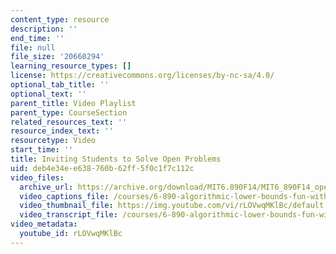 ```yaml
---
content_type: resource
description: ''
end_time: ''
file: null
file_size: '20660294'
learning_resource_types: []
license: https://creativecommons.org/licenses/by-nc-sa/4.0/
optional_tab_title: ''
optional_text: ''
parent_title: Video Playlist
parent_type: CourseSection
related_resources_text: ''
resource_index_text: ''
resourcetype: Video
start_time: ''
title: Inviting Students to Solve Open Problems
uid: deb4e34e-e638-760b-62ff-5f0c1f7c112c
video_files:
  archive_url: https://archive.org/download/MIT6.890F14/MIT6_890F14_open_problems_300k.mp4
  video_captions_file: /courses/6-890-algorithmic-lower-bounds-fun-with-hardness-proofs-fall-2014/70a0fd7b5ff95a11809156f866625174_rLOVwqMKlBc.vtt
  video_thumbnail_file: https://img.youtube.com/vi/rLOVwqMKlBc/default.jpg
  video_transcript_file: /courses/6-890-algorithmic-lower-bounds-fun-with-hardness-proofs-fall-2014/9e13fab037500b20c349eb1b9b1f8039_rLOVwqMKlBc.pdf
video_metadata:
  youtube_id: rLOVwqMKlBc
---
```

